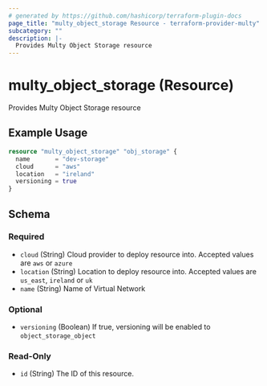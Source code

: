 ```yaml
---
# generated by https://github.com/hashicorp/terraform-plugin-docs
page_title: "multy_object_storage Resource - terraform-provider-multy"
subcategory: ""
description: |-
  Provides Multy Object Storage resource
---
```


# multy_object_storage (Resource)

Provides Multy Object Storage resource

## Example Usage

```terraform
resource "multy_object_storage" "obj_storage" {
  name       = "dev-storage"
  cloud      = "aws"
  location   = "ireland"
  versioning = true
}
```

<!-- schema generated by tfplugindocs -->
## Schema

### Required

- `cloud` (String) Cloud provider to deploy resource into. Accepted values are `aws` or `azure`
- `location` (String) Location to deploy resource into. Accepted values are `us_east`, `ireland` or `uk`
- `name` (String) Name of Virtual Network

### Optional

- `versioning` (Boolean) If true, versioning will be enabled to `object_storage_object`

### Read-Only

- `id` (String) The ID of this resource.


